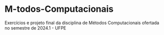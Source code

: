 # M-todos-Computacionais
Exercícios e projeto final da disciplina de Métodos Computacionais ofertada no semestre de 2024.1 - UFPE
